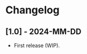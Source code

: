 # Changelog

<!--
## \[Version\] - YYYY-MM-DD
### Added
### Changed
### Deprecated
### Fixed
### Removed
-->

## \[1.0\] - 2024-MM-DD
- First release (WIP).
